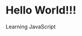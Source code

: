 # Hello World!!!

 Learning JavaScript

<!---
Adebayo-Usman/Adebayo-Usman is a ✨ special ✨ repository because its `README.md` (this file) appears on your GitHub profile.
You can click the Preview link to take a look at your changes.
--->
